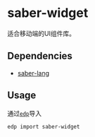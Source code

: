 # saber-widget

适合移动端的UI组件库。


## Dependencies

+ [saber-lang](https://github.com/ecomfe/saber-lang)


## Usage

通过[`edp`](https://github.com/ecomfe/edp)导入

```
edp import saber-widget
```

